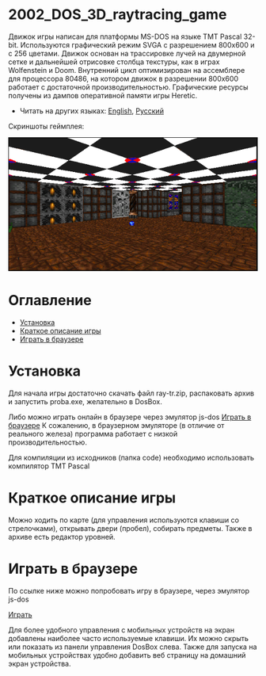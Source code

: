 # 2002_DOS_3D_raytracing_game


Движок игры написан для платформы MS-DOS на языке TMT Pascal 32-bit. Используются графический режим SVGA с разрешением 800х600 и с 256 цветами. Движок основан на трассировке лучей на двумерной сетке и дальнейшей отрисовке столбца текстуры, как в играх Wolfenstein и Doom. Внутренний цикл оптимизирован на ассемблере для процессора 80486, на котором движок в разрешении 800x600 работает с достаточной производительностью. Графические ресурсы получены из дампов оперативной памяти игры Heretic.

* Читать на других языках: [English](README.md), [Русский](README.ru.md)

Скриншоты геймплея:

![Screenshots of a gameplay](screenshots_gif.gif)

# Оглавление
- [Установка](#Установка)
- [Краткое описание игры](#Краткое-описание-игры)
- [Играть в браузере](#Играть-в-браузере)

# Установка

Для начала игры достаточно скачать файл ray-tr.zip, распаковать архив и запустить proba.exe, желательно в DosBox.

Либо можно играть онлайн в браузере через эмулятор js-dos [Играть в браузере](#Играть-в-браузере) К сожалению, в браузерном эмуляторе (в отличие от реального железа) программа работает с низкой производительностью.  

Для компиляции из исходников (папка code) необходимо использовать компилятор TMT Pascal

# Краткое описание игры

Можно ходить по карте (для управления используются клавиши со стрелочками), открывать двери (пробел), собирать предметы. Также в архиве есть редактор уровней.

# Играть в браузере

По ссылке ниже можно попробовать игру в браузере, через эмулятор js-dos

[Играть](https://andrey-andrianov.github.io/sites/jsdos/ray.html)

Для более удобного управления с мобильных устройств на экран добавлены наиболее часто используемые клавиши. Их можно скрыть или показать из панели управления DosBox слева. Также для запуска на мобильных устройствах удобно добавить веб страницу на домашний экран устройства.
